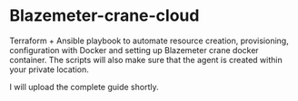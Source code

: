 # Blazemeter-crane-cloud

Terraform + Ansible playbook to automate resource creation, provisioning, configuration with Docker and setting up Blazemeter crane docker container. The scripts will also make sure that the agent is created within your private location. 

I will upload the complete guide shortly.